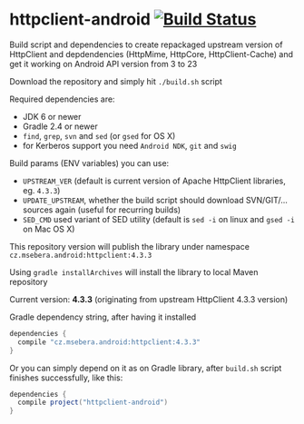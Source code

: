 # httpclient-android [![Build Status](https://travis-ci.org/smarek/httpclient-android.svg)](https://travis-ci.org/smarek/httpclient-android)

Build script and dependencies to create repackaged upstream version of HttpClient and depdendencies (HttpMime, HttpCore, HttpClient-Cache) and get it working on Android API version from 3 to 23

Download the repository and simply hit `./build.sh` script

Required dependencies are:
  - JDK 6 or newer
  - Gradle 2.4 or newer
  - `find`, `grep`, `svn` and `sed` (or `gsed` for OS X)
  - for Kerberos support you need `Android NDK`, `git` and `swig`

Build params (ENV variables) you can use:
  - `UPSTREAM_VER` (default is current version of Apache HttpClient libraries, eg. `4.3.3`)
  - `UPDATE_UPSTREAM`, whether the build script should download SVN/GIT/... sources again (useful for recurring builds)
  - `SED_CMD` used variant of SED utility (default is `sed -i` on linux and `gsed -i` on Mac OS X)
  
This repository version will publish the library under namespace `cz.msebera.android:httpclient:4.3.3`

Using `gradle installArchives` will install the library to local Maven repository

Current version: **4.3.3** (originating from upstream HttpClient 4.3.3 version)

Gradle dependency string, after having it installed

```gradle
dependencies {
  compile "cz.msebera.android:httpclient:4.3.3"
}
```

Or you can simply depend on it as on Gradle library, after `build.sh` script finishes successfully, like this:
```gradle
dependencies {
  compile project("httpclient-android")
}
```
